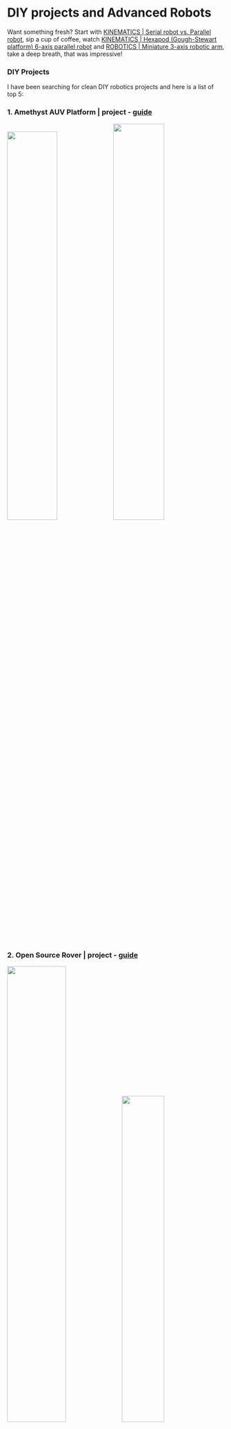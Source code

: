 # DIY projects and Advanced Robots

Want something fresh? Start with [KINEMATICS | Serial robot vs. Parallel robot](https://youtu.be/3fbmguBgVPA), sip a cup of coffee, watch [KINEMATICS | Hexapod (Gough-Stewart platform) 6-axis parallel robot](https://youtu.be/xiECumcaEx0) and [ROBOTICS | Miniature 3-axis robotic arm](https://youtu.be/yhdL4jz74WM), take a deep breath, that was impressive!

### DIY Projects
I have been searching for clean DIY robotics projects and here is a list of top 5:

### 1. Amethyst AUV Platform | project - [guide](https://beobachtung3d.com/projects/amethyst)

<img src="img/sub.jpg" width=48%><a> </a><img src="img/sub2.jpg" width=48.5%>

### 2. Open Source Rover | project - [guide](https://github.com/jakkra/Mars-Rover)
<img src="img/rover.webp" width=52%><a> </a><img src="img/rover2.jpg" width=44%>

### 3. Robotic Arm | project - [guide](https://github.com/peng-zhihui/Dummy-Robot), [video](https://youtu.be/F29vrvUwqS4)
<img src="img/dof.jpg" width=48%><a> </a><img src="img/dof2.png" width=48%>

### 4. Modular Rocket | project - [guide](https://bps.space/), @[BPS Space](https://www.youtube.com/@BPSspace)
<img src="img/ro.jpeg" width=64%><a> </a><img src="img/ro2.avif" width=32%>

### 5. MorpHex MKII | project - [guide](http://zentasrobots.com/robot-projects/morphex-mkii/) | [video](https://youtu.be/yn3FWb-vQQ4)
<img src="img/m1.jpg" width=48%><a> </a><img src="img/m2.jpg" width=48%>

### [Hexapod v2.1](https://youtu.be/To2Y6Mhu-CE?si=I9zZMNKVTwplLBWx), [Rocket guidance and flight trajectory control](https://youtu.be/4xEx2EQIPD4?si=GUrs2l8139btoGnk), [로봇 복싱](https://youtu.be/wthjhzUzqRo?si=_FdlQXvVRYrXG48T), [Testing Out JPL’s New Snake Robot](https://youtu.be/ifCIDT4X9AM?si=lzaokjMIIt9V4sf6), [MX-Phoenix fast walking among people](https://youtu.be/mcw_0cIyr9Y?si=WYGC7degO_f0HiJQ), [Festo BionicSwift 2021](https://youtu.be/hUE8o056Cpc?si=_N_fhnteQ06q4BP-), [Orwell the Hexapod Robot](https://youtu.be/IAX3vwjZ4m4?si=2yLEiSOVdAsnoPI6)

## Advaned Robotics hardware :

### BRUCE (Bipedal Robot Unit with Compliance Enhanced)
<img src="img/bruce.jpg" width=100%>

[BRUCE](https://www.westwoodrobotics.io/bruce/) (Bipedal Robot Unit with Compliance Enhanced) is a kid-size humanoid robot open-platform for robotics research and education, originally developed at RoMeLa in joint effort with Westwood Robotics.

### Dingo Quadruped | [web](https://github.com/Yerbert/DingoQuadruped)

<img src="img/dingo.jpg" width=61.5%><a> </a><img src="img/dingo_flow.png" width=33.5%>

### OpenSource Hardware Project : [OpenHand](https://www.eng.yale.edu/grablab/openhand/)

<img src="img/openhand.png" width=31.5%><a> </a><img src="img/openhand3.png" width=27.5%><a> </a><img src="img/openhand2.png" width=36.5%>

### Underwater / Marine Robotics 

#### [BlueROV2](https://bluerobotics.com/store/rov/bluerov2/) | [Naticus Robotics](https://nauticusrobotics.com/) : [Aquanaut](https://nauticusrobotics.com/aquanaut/) and [Hydronaut](https://nauticusrobotics.com/hydronaut/)

<img src="img/blue.jpg" width=15.5%><a> </a><img src="img/blue2.jpg" width=15.5%><a> </a><img src="img/aqua.gif" width=32.5%><a> </a><img src="img/hydro.gif" width=32.5%>


### Robotic Arms, Grippers and Advanced Robotic Manipulator

#### order : [TM Robot](https://www.tm-robot.com/en/#), [mycobot](https://shop.elephantrobotics.com/en-de/collections/mycobot), [robotshop](https://www.robotshop.com/collections/robotic-arms), [mybotshop](https://www.mybotshop.de/Robot-arms), [denso](https://www.densorobotics-europe.com/), [KUKA](https://www.kuka.com/), [reachrobotics](https://reachrobotics.com/), [dfrobot](https://www.dfrobot.com/)


<img src="img/ro.webp" width=49%><a> </a><img src="img/reachalpha.png" width=50%>

## Cutting Edge Robotics :

[ [Ameca facial motion capture](https://youtu.be/3OHILYjsW7c), [Boston Dynamics](https://youtu.be/fn3KWM1kuAw), [Robo Threads](https://youtu.be/INSyV4dgqu8), [Festo - Bionic Robotics](https://youtu.be/_qRGIRvr06w), [Deep Sea Soft Robotics](https://youtu.be/shr6sJy_29E), [OceanOneK](https://youtu.be/h2CLLBUpPZg), [Snake Robots](https://youtu.be/FWr-MvOOOYU), [Soft Robotic Fish](https://youtu.be/JPabeUxSfAw), [Xenobot 2.0](https://youtu.be/JPFRUZGqUFA), [MIT slime robot](https://youtu.be/VmV3m0QqNOY), [Search for Life: NASA JPL Explores Martian-Like Caves](https://youtu.be/qTW-dbZr4U8), [Drone reaches TRANSONIC prop tip SPEED](https://youtu.be/LbYEzEWvjr8), [ANYbotics](https://www.youtube.com/@ANYbotics), [Robot Animals](https://youtu.be/pd6HNSh0TJw), [Spot Levels Up | Boston Dynamics](https://youtu.be/qgHeCfMa39E), [Meet Alter 3, the singing and conducting humanoid robot!](https://youtu.be/LzDcIPipsT4?si=AylyoxQd6OLzgRS3), [MIT CSAIL Office Hours Episode 1: Robotics](https://youtu.be/l5o_edsg_nU?si=_u8_5sXS_p5wCCXb), [Assembler robots could eventually build almost anything](https://youtu.be/G94FDMGLwCc?si=sBCQ_KCqog87Z_Sm), [Robo-gripper grasps by reflex](https://youtu.be/XxDi-HEpXn4?si=_w4TGnfRkn-2PpzL), [The bio-inspired 'transformer' that crawls, rolls and flies](https://youtu.be/S4eQXXxUnNE?si=qAvabiZG2n-X6L1Y), [New 3D printer makes multi-material robots](https://youtu.be/2WL4b03Tfjg?si=4H4BCpz12QWQxylo), [Foundations of Spatial Perception for Robotics](https://youtu.be/AEaBq2-FeY0?si=pLZxHy3PY9aEFMGn), [A Look Into the Future of Robotics at MIT CSAIL | Strictly Robots](https://youtu.be/HmNxzg2_cso?si=vOPYQfA1bP4rtRPI) ]

## Sophia and Ameca

Sophia the robot @/[SophiatheRobot](https://www.youtube.com/@SophiatheRobot) | [Ameca](https://youtu.be/CDBWud9Uc7w?si=qOXoFX2QiJSzRlIw), [Ameca Facial Expressions](https://youtu.be/lHk7gspkj0I?si=T-fLyahmuHVcGmqE)

<img src="img/sophia.jpg" width=32%> <img src="img/ameca.jpg" width=29%> <img src="img/sophia.png" width=33%>

<table style="width:100%" >
<tr>
<th>Spot Enterprise Package<br /> <img src="img/spot2.jpg" height=140px><a href="https://www.generationrobots.com/en/403823-spot-enterprise-package.html#/202-charging_dock-without_charging_dock">buy</a></th>
<th>Payload: Boston Dynamics Spot Arm<br /> <img src="img/spot_ar.jpg" height=140px>
 <a href="https://www.generationrobots.com/en/403824-payload-boston-dynamics-spot-arm.html">buy</a></th>
<th>Boston Dynamics Spot Dock<br /> <img src="img/spot_dock.jpg" height=140px> <a href="https://www.generationrobots.com/en/403767-boston-dynamics-spot-dock.html">buy</a></th>
<th>Additional Spot Battery<br /> <img src="img/spot_bat.jpg" height=140px><a href="https://www.generationrobots.com/en/403766-additional-spot-battery.html">buy</a></th>
<th>Payload: Boston Dynamics Spot CAM+IR (Thermal)<br /> <img src="img/spot_ca.jpg" height=140px><a href="https://www.generationrobots.com/en/403884-payload-boston-dynamics-spot-camir-thermal.html">buy</a></th>
</tr>


<tr>
<th>B1 Quadruped Robot Dog<br /> <img src="img/b1-.jpg" height=140px><a href="https://www.generationrobots.com/en/404030-b1-quadruped-robot-dog.html">buy</a></th>
<th>Aliengo quadruped robot<br /> <img src="img/al.jpg" height=140px>
 <a href="https://www.generationrobots.com/en/403913-aliengo-robot-dog-quadruped-robot.html#/287-version-basic">buy</a></th>
<th>TurtleBot3 Burger Mobile Robot<br /> <img src="img/tu.jpg" height=140px> <a href="https://www.generationrobots.com/en/402707-turtlebot3-burger-mobile-robot.html#/242-type_de_kit-with_raspberry_pi_4_2gb">buy</a></th>
<th>LIMO Open-Source Mobile Robot (ROS compatible)<br /> <img src="img/li.jpg" height=140px><a href="https://www.generationrobots.com/en/403880-limo-open-source-mobile-robot-ros-compatible.html#/249-type_de_kit-limo_standard_version">buy</a></th>
<th>Leo Rover Mobile Robot (without arm)<br /> <img src="img/ros.jpg" height=140px><a href="https://www.generationrobots.com/en/403285-turtle-rover-mobile-robot.html">buy</a></th>
</tr>

<tr>
<th>Kilobot robot (swarm robot)<br /> <img src="img/kilo.jpg" height=140px><a href="https://www.generationrobots.com/en/401427-kilobot-robot-pack-of-10-k-team.html">buy</a></th>
<th>e-puck2 (swarm robot)<br /> <img src="img/e-puck2.jpg" height=140px>
 <a href="https://www.generationrobots.com/en/403090-e-puck2.html">buy</a></th>
<th>Programmable Humanoid Robot NAO V6<br /> <img src="img/nao.jpg" height=140px> <a href="https://www.generationrobots.com/en/403100-programmable-humanoid-robot-nao-v6.html">buy</a></th>
<th>7-axis Franka Research 3 Robotic Arm + FCI licence<br /> <img src="img/7axis.jpg" height=140px><a href="https://www.generationrobots.com/en/403992-7-axis-franka-research-3-robotic-arm-fci-licence.html">buy</a></th>
<th>Doosan M1013 Robotic Arm<br /> <img src="img/doo.png" height=140px><a href="https://www.generationrobots.com/en/403413-doosan-m1013-robotic-arm.html">buy</a></th>
</tr>



</table>

resources - [grablab opensource hardware](https://www.eng.yale.edu/grablab/openrobothardware.html), @github/[awesome-robotics](https://github.com/mjyc/awesome-robotics-projects); articles - [Design and driving model for the quadruped robot: An elucidating draft](https://journals.sagepub.com/doi/10.1177/16878140211009035)